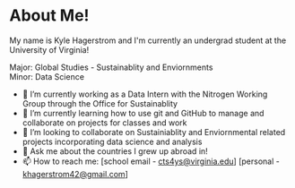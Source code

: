 # About Me!

My name is Kyle Hagerstrom and I'm currently an undergrad student at the University of Virginia!

Major: Global Studies - Sustainablity and Enviornments\
Minor: Data Science

- 🔭 I’m currently working as a Data Intern with the Nitrogen Working Group through the Office for Sustainablity
- 🌱 I’m currently learning how to use git and GitHub to manage and collaborate on projects for classes and work
- 👯 I’m looking to collaborate on Sustainiablity and Enviornmental related projects incorporating data science and analysis
- 💬 Ask me about the countries I grew up abroad in!
- 📫 How to reach me: [school email - cts4ys@virginia.edu] [personal - khagerstrom42@gmail.com]



